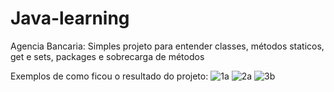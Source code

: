 # Java-learning

Agencia Bancaria:
Simples projeto para entender classes, métodos staticos, get e sets, packages e sobrecarga de métodos

Exemplos de como ficou o resultado do projeto:
![1a](https://user-images.githubusercontent.com/51006430/220498348-fa95385f-309c-4dd6-81f6-168430857b74.png)
![2a](https://user-images.githubusercontent.com/51006430/220498358-c05f918b-6e8d-4075-8bb4-1a0d354508bb.png)
![3b](https://user-images.githubusercontent.com/51006430/220498371-29f09cf6-1f0f-4976-983d-829df29baad7.png)
